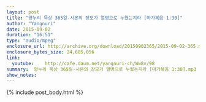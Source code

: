 ```yaml
---
layout: post
title: "양누리 묵상 365일-시몬의 장모가 열병으로 누웠는지라 [마가복음 1:30]"
author: "Yangnuri"
date: 2015-09-02
duration: "16:51"
type: "audio/mpeg"
enclosure_url: http://archive.org/download/20150902365/2015-09-02-365.mp3
enclosure_bytes_size: 24,685,056       
link:
  youtube:    http://cafe.daum.net/yangnuri-ch/Ww8v/98
summary:  양누리 묵상 365일-시몬의 장모가 열병으로 누웠는지라 [마가복음 1:30].mp3
show_notes:
---
```

{% include post_body.html %}
